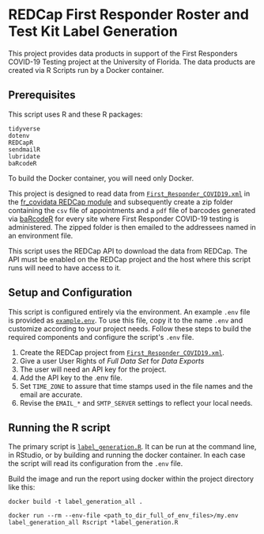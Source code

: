 # REDCap First Responder Roster and Test Kit Label Generation

This project provides data products in support of the First Responders COVID-19 Testing project at the University of Florida. The data products are created via R Scripts run by a Docker container.

## Prerequisites

This script uses R and these R packages:

    tidyverse
    dotenv
    REDCapR
    sendmailR
    lubridate
    baRcodeR

To build the Docker container, you will need only Docker.

This project is designed to read data from [`First_Responder_COVID19.xml`](https://github.com/ctsit/fr_covidata/blob/master/example/First_Responder_COVID19.xml) in the [fr_covidata REDCap module](https://github.com/ctsit/fr_covidata) and subsequently create a zip folder containing the `csv` file of appointments and a `pdf` file of barcodes generated via [baRcodeR](https://docs.ropensci.org/baRcodeR/) for every site where First Responder COVID-19 testing is administered. The zipped folder is then emailed to the addressees named in an environment file. 

This script uses the REDCap API to download the data from REDCap. The API must be enabled on the REDCap project and the host where this script runs will need to have access to it.

## Setup and Configuration

This script is configured entirely via the environment. An example `.env` file is provided as [`example.env`](example.env). To use this file, copy it to the name `.env` and customize according to your project needs. Follow these steps to build the required components and configure the script's `.env` file.

1. Create the REDCap project from [`First_Responder_COVID19.xml`](https://github.com/ctsit/fr_covidata/blob/master/example/First_Responder_COVID19.xml). 
1. Give a user User Rights of _Full Data Set_ for _Data Exports_
1. The user will need an API key for the project.
1. Add the API key to the .env file.
1. Set `TIME_ZONE` to assure that time stamps used in the file names and the email are accurate.
1. Revise the `EMAIL_*` and `SMTP_SERVER` settings to reflect your local needs.

## Running the R script

The primary script is [`label_generation.R`](label_generation.R). It can be run at the command line, in RStudio, or by building and running the docker container. In each case the script will read its configuration from the `.env` file.

Build the image and run the report using docker within the project directory like this:

`docker build -t label_generation_all .`

`docker run --rm --env-file <path_to_dir_full_of_env_files>/my.env label_generation_all Rscript *label_generation.R`



